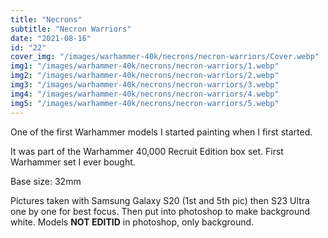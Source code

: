 ```yaml
---
title: "Necrons"
subtitle: "Necron Warriors"
date: "2021-08-16"
id: "22"
cover_img: "/images/warhammer-40k/necrons/necron-warriors/Cover.webp"
img1: "/images/warhammer-40k/necrons/necron-warriors/1.webp"
img2: "/images/warhammer-40k/necrons/necron-warriors/2.webp"
img3: "/images/warhammer-40k/necrons/necron-warriors/3.webp"
img4: "/images/warhammer-40k/necrons/necron-warriors/4.webp"
img5: "/images/warhammer-40k/necrons/necron-warriors/5.webp"
---
```


One of the first Warhammer models I started painting when I first started. 

It was part of the Warhammer 40,000 Recruit Edition box set. First Warhammer set I ever bought.

Base size: 32mm

Pictures taken with Samsung Galaxy S20 (1st and 5th pic) then S23 Ultra one by one for best focus. Then put into photoshop to make background white. Models **NOT EDITID** in photoshop, only background.